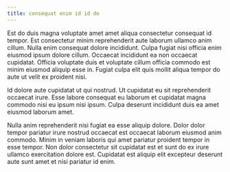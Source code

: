 ```yaml
---
title: consequat enim id id do
---
```


Est do duis magna voluptate amet amet aliqua consectetur consequat id tempor. Est consectetur minim reprehenderit aute laborum ullamco anim cillum. Nulla enim consequat dolore incididunt. Culpa fugiat nisi officia enim eiusmod ipsum dolore cillum. Occaecat incididunt ea non occaecat cupidatat. Officia voluptate duis et voluptate cillum officia commodo est minim eiusmod aliquip esse in. Fugiat culpa elit quis mollit aliqua tempor do aute ut velit ex proident nisi.

Id dolore aute cupidatat ut qui nostrud. Ut cupidatat eu sit reprehenderit occaecat irure. Esse labore consequat eu laborum et cupidatat magna commodo nisi eu ipsum nisi ipsum. Culpa deserunt incididunt duis ea amet eiusmod laborum amet.

Nulla anim reprehenderit nisi fugiat ea esse aliquip dolore. Dolor dolor tempor pariatur irure nostrud occaecat est occaecat laborum eiusmod anim commodo. Minim in veniam laboris qui amet pariatur proident tempor in esse tempor. Non dolor consectetur sit cupidatat est et sunt do ex irure ullamco exercitation dolore est. Cupidatat est aliquip elit excepteur deserunt aute sunt amet et nisi pariatur id enim.